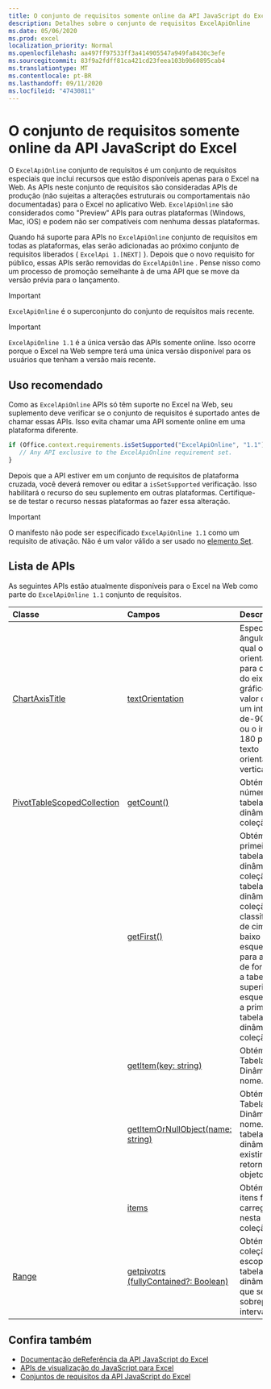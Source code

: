 ```yaml
---
title: O conjunto de requisitos somente online da API JavaScript do Excel
description: Detalhes sobre o conjunto de requisitos ExcelApiOnline
ms.date: 05/06/2020
ms.prod: excel
localization_priority: Normal
ms.openlocfilehash: aa497ff97533ff3a414905547a949fa8430c3efe
ms.sourcegitcommit: 83f9a2fdff81ca421cd23feea103b9b60895cab4
ms.translationtype: MT
ms.contentlocale: pt-BR
ms.lasthandoff: 09/11/2020
ms.locfileid: "47430811"
---
```

# <a name="excel-javascript-api-online-only-requirement-set"></a>O conjunto de requisitos somente online da API JavaScript do Excel

O `ExcelApiOnline` conjunto de requisitos é um conjunto de requisitos especiais que inclui recursos que estão disponíveis apenas para o Excel na Web. As APIs neste conjunto de requisitos são consideradas APIs de produção (não sujeitas a alterações estruturais ou comportamentais não documentadas) para o Excel no aplicativo Web. `ExcelApiOnline` são considerados como "Preview" APIs para outras plataformas (Windows, Mac, iOS) e podem não ser compatíveis com nenhuma dessas plataformas.

Quando há suporte para APIs no `ExcelApiOnline` conjunto de requisitos em todas as plataformas, elas serão adicionadas ao próximo conjunto de requisitos liberados ( `ExcelApi 1.[NEXT]` ). Depois que o novo requisito for público, essas APIs serão removidas do `ExcelApiOnline` . Pense nisso como um processo de promoção semelhante à de uma API que se move da versão prévia para o lançamento.

> [!IMPORTANT]
> `ExcelApiOnline` é o superconjunto do conjunto de requisitos mais recente.

> [!IMPORTANT]
> `ExcelApiOnline 1.1` é a única versão das APIs somente online. Isso ocorre porque o Excel na Web sempre terá uma única versão disponível para os usuários que tenham a versão mais recente.

## <a name="recommended-usage"></a>Uso recomendado

Como as `ExcelApiOnline` APIs só têm suporte no Excel na Web, seu suplemento deve verificar se o conjunto de requisitos é suportado antes de chamar essas APIs. Isso evita chamar uma API somente online em uma plataforma diferente.

```js
if (Office.context.requirements.isSetSupported("ExcelApiOnline", "1.1")) {
   // Any API exclusive to the ExcelApiOnline requirement set.
}
```

Depois que a API estiver em um conjunto de requisitos de plataforma cruzada, você deverá remover ou editar a `isSetSupported` verificação. Isso habilitará o recurso do seu suplemento em outras plataformas. Certifique-se de testar o recurso nessas plataformas ao fazer essa alteração.

> [!IMPORTANT]
> O manifesto não pode ser especificado `ExcelApiOnline 1.1` como um requisito de ativação. Não é um valor válido a ser usado no [elemento Set](../manifest/set.md).

## <a name="api-list"></a>Lista de APIs

As seguintes APIs estão atualmente disponíveis para o Excel na Web como parte do `ExcelApiOnline 1.1` conjunto de requisitos.

| Classe | Campos | Descrição |
|:---|:---|:---|
|[ChartAxisTitle](/javascript/api/excel/excel.chartaxistitle)|[textOrientation](/javascript/api/excel/excel.chartaxistitle#textorientation)|Especifica o ângulo no qual o texto é orientado para o título do eixo do gráfico. O valor deve ser um inteiro de-90 a 90 ou o inteiro 180 para texto orientado verticalmente.|
|[PivotTableScopedCollection](/javascript/api/excel/excel.pivottablescopedcollection)|[getCount()](/javascript/api/excel/excel.pivottablescopedcollection#getcount--)|Obtém o número de tabelas dinâmicas na coleção.|
||[getFirst()](/javascript/api/excel/excel.pivottablescopedcollection#getfirst--)|Obtém a primeira tabela dinâmica na coleção. As tabelas dinâmicas da coleção são classificadas de cima para baixo e da esquerda para a direita, de forma que a tabela superior esquerda seja a primeira tabela dinâmica na coleção.|
||[getItem(key: string)](/javascript/api/excel/excel.pivottablescopedcollection#getitem-key-)|Obtém uma Tabela Dinâmica por nome.|
||[getItemOrNullObject(name: string)](/javascript/api/excel/excel.pivottablescopedcollection#getitemornullobject-name-)|Obtém uma Tabela Dinâmica por nome. Se a tabela dinâmica não existir, retornará um objeto null.|
||[items](/javascript/api/excel/excel.pivottablescopedcollection#items)|Obtém os itens filhos carregados nesta coleção.|
|[Range](/javascript/api/excel/excel.range)|[getpivotrs (fullyContained?: Boolean)](/javascript/api/excel/excel.range#getpivottables-fullycontained-)|Obtém uma coleção com escopo de tabelas dinâmicas que se sobrepõe ao intervalo.|

## <a name="see-also"></a>Confira também

- [Documentação deReferência da API JavaScript do Excel](/javascript/api/excel?view=excel-js-online&preserve-view=true)
- [APIs de visualização do JavaScript para Excel](./excel-preview-apis.md)
- [Conjuntos de requisitos da API JavaScript do Excel](./excel-api-requirement-sets.md)